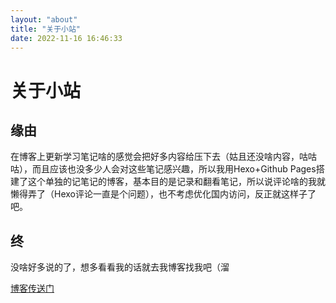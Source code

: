 ```yaml
---
layout: "about"
title: "关于小站"
date: 2022-11-16 16:46:33
---
```


# 关于小站
## 缘由
在博客上更新学习笔记啥的感觉会把好多内容给压下去（姑且还没啥内容，咕咕咕），而且应该也没多少人会对这些笔记感兴趣，所以我用Hexo+Github Pages搭建了这个单独的记笔记的博客，基本目的是记录和翻看笔记，所以说评论啥的我就懒得弄了（Hexo评论一直是个问题），也不考虑优化国内访问，反正就这样子了吧。
## 终
没啥好多说的了，想多看看我的话就去我博客找我吧（溜

[博客传送门](https://justmyblog.net)